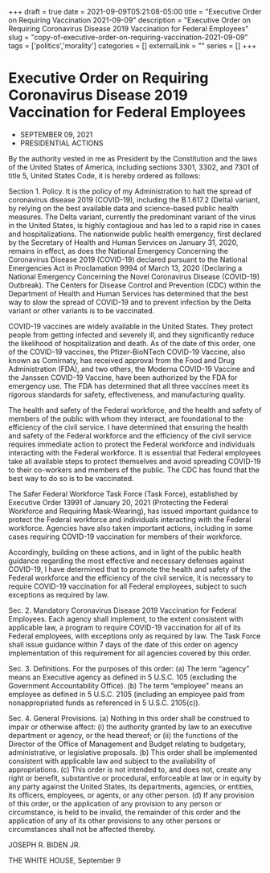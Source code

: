 +++ 
draft = true
date = 2021-09-09T05:21:08-05:00
title = "Executive Order on Requiring Vaccination 2021-09-09"
description = "Executive Order on Requiring Coronavirus Disease 2019 Vaccination for Federal Employees"
slug = "copy-of-executive-order-on-requiring-vaccination-2021-09-09" 
tags = ['politics','morality']
categories = []
externalLink = ""
series = []
+++

# Executive Order on Requiring Coronavirus Disease 2019 Vaccination for Federal Employees
- SEPTEMBER 09, 2021
- PRESIDENTIAL ACTIONS

By the authority vested in me as President by the Constitution and the laws of the United States of America, including sections 3301, 3302, and 7301 of title 5, United States Code, it is hereby ordered as follows:

Section 1.  Policy.  It is the policy of my Administration to halt the spread of coronavirus disease 2019 (COVID-19), including the B.1.617.2 (Delta) variant, by relying on the best available data and science-based public health measures.  The Delta variant, currently the predominant variant of the virus in the United States, is highly contagious and has led to a rapid rise in cases and hospitalizations.  The nationwide public health emergency, first declared by the Secretary of Health and Human Services on January 31, 2020, remains in effect, as does the National Emergency Concerning the Coronavirus Disease 2019 (COVID-19) declared pursuant to the National Emergencies Act in Proclamation 9994 of March 13, 2020 (Declaring a National Emergency Concerning the Novel Coronavirus Disease (COVID-19) Outbreak).  The Centers for Disease Control and Prevention (CDC) within the Department of Health and Human Services has determined that the best way to slow the spread of COVID-19 and to prevent infection by the Delta variant or other variants is to be vaccinated.

COVID-19 vaccines are widely available in the United States.  They protect people from getting infected and severely ill, and they significantly reduce the likelihood of hospitalization and death.  As of the date of this order, one of the COVID-19 vaccines, the Pfizer-BioNTech COVID-19 Vaccine, also known as Comirnaty, has received approval from the Food and Drug Administration (FDA), and two others, the Moderna COVID-19 Vaccine and the Janssen COVID-19 Vaccine, have been authorized by the FDA for emergency use.  The FDA has determined that all three vaccines meet its rigorous standards for safety, effectiveness, and manufacturing quality.

The health and safety of the Federal workforce, and the health and safety of members of the public with whom they interact, are foundational to the efficiency of the civil service.  I have determined that ensuring the health and safety of the Federal workforce and the efficiency of the civil service requires immediate action to protect the Federal workforce and individuals interacting with the Federal workforce.  It is essential that Federal employees take all available steps to protect themselves and avoid spreading COVID-19 to their co-workers and members of the public.  The CDC has found that the best way to do so is to be vaccinated.

The Safer Federal Workforce Task Force (Task Force), established by Executive Order 13991 of January 20, 2021 (Protecting the Federal Workforce and Requiring Mask-Wearing), has issued important guidance to protect the Federal workforce and individuals interacting with the Federal workforce.  Agencies have also taken important actions, including in some cases requiring COVID-19 vaccination for members of their workforce.  

Accordingly, building on these actions, and in light of the public health guidance regarding the most effective and necessary defenses against COVID-19, I have determined that to promote the health and safety of the Federal workforce and the efficiency of the civil service, it is necessary to require COVID-19 vaccination for all Federal employees, subject to such exceptions as required by law.

Sec. 2.  Mandatory Coronavirus Disease 2019 Vaccination for Federal Employees.  Each agency shall implement, to the extent consistent with applicable law, a program to require COVID-19 vaccination for all of its Federal employees, with exceptions only as required by law.  The Task Force shall issue guidance within 7 days of the date of this order on agency implementation of this requirement for all agencies covered by this order.

Sec. 3.  Definitions.  For the purposes of this order:
     (a)  The term “agency” means an Executive agency as defined in 5 U.S.C. 105 (excluding the Government Accountability Office). 
     (b)  The term “employee” means an employee as defined in 5 U.S.C. 2105 (including an employee paid from nonappropriated funds as referenced in 5 U.S.C. 2105(c)). 

Sec. 4.  General Provisions.
     (a)  Nothing in this order shall be construed to impair or otherwise affect:
         (i)   the authority granted by law to an executive department or agency, or the head thereof; or
         (ii)  the functions of the Director of the Office of Management and Budget relating to budgetary, administrative, or legislative proposals.
     (b)  This order shall be implemented consistent with applicable law and subject to the availability of appropriations.
     (c)  This order is not intended to, and does not, create any right or benefit, substantive or procedural, enforceable at law or in equity by any party against the United States, its departments, agencies, or entities, its officers, employees, or agents, or any other person.
     (d)  If any provision of this order, or the application of any provision to any person or circumstance, is held to be invalid, the remainder of this order and the application of any of its other provisions to any other persons or circumstances shall not be affected thereby.

JOSEPH R. BIDEN JR.

THE WHITE HOUSE,
September 9
